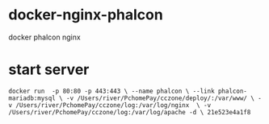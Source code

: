 # docker-nginx-phalcon
docker phalcon nginx 

# start server
`
docker run  -p 80:80 -p 443:443 \
--name phalcon \
--link phalcon-mariadb:mysql \
-v /Users/river/PchomePay/cczone/deploy/:/var/www/ \
-v /Users/river/PchomePay/cczone/log:/var/log/nginx  \
-v /Users/river/PchomePay/cczone/log:/var/log/apache -d \
21e523e4a1f8
`



